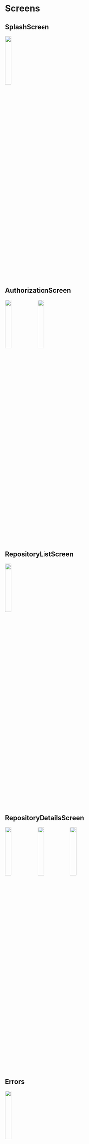 
# Screens

## SplashScreen

<img src="https://user-images.githubusercontent.com/98952360/192554119-46758b4f-6f2d-4baa-9846-644515ba56e1.jpg" width=20% height=20%>

## AuthorizationScreen

 <img src="https://user-images.githubusercontent.com/98952360/192555628-649a2c1e-718c-4332-92a8-9b8564e7b31a.jpg" width=20% height=20%> <img src="https://user-images.githubusercontent.com/98952360/192555645-898ff852-8ab2-468b-8614-79bdba1d5de1.jpg" width=20% height=20%> 

## RepositoryListScreen

<img src="https://user-images.githubusercontent.com/98952360/192556715-95256db3-e6f0-4903-8945-e54063f32560.jpg" width=20% height=20%>

## RepositoryDetailsScreen

 <img src="https://user-images.githubusercontent.com/98952360/192556913-749a3b40-289b-46b3-aecb-9573cb766810.jpg" width=20% height=20%> <img src="https://user-images.githubusercontent.com/98952360/192556928-142ea314-1dba-475b-b200-728bc7386c2f.jpg" width=20% height=20%> <img src="https://user-images.githubusercontent.com/98952360/192556944-bcc4e12e-8ff0-45bb-a6d2-fbe5927e5938.jpg" width=20% height=20%> 

## Errors

<img src="https://user-images.githubusercontent.com/98952360/192557327-80b7a2ad-9117-4387-bb8f-6d0ce7e74dca.jpg" width=20% height=20%>

## Stack

+ Kotlin
+ XML
+ Single Activity
+ MVVM
+ LiveData
+ UI State
+ Navigation + safe args
+ Material design
+ Retrofit
+ Coroutines
+ Hilt
+ Markwon
